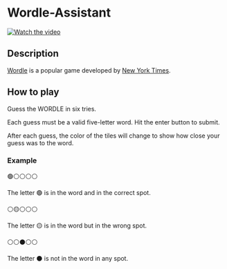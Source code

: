 # Wordle-Assistant

[![Watch the video](https://i.pcmag.com/imagery/articles/01O9cD990ECgKwgagoHBoTW-2..v1642710512.png)](https://www.youtube.com/watch?v=dQw4w9WgXcQ&t=0m43s)

## Description

[Wordle](https://www.nytimes.com/games/wordle/index.html) is a popular game developed by [New York Times](https://www.nytimes.com/).

## How to play

Guess the WORDLE in six tries.

Each guess must be a valid five-letter word. Hit the enter button to submit.

After each guess, the color of the tiles will change to show how close your guess was to the word.

### Example

🟢⚪⚪⚪⚪

The letter 🟢 is in the word and in the correct spot.

⚪🟡⚪⚪⚪

The letter 🟡 is in the word but in the wrong spot.

⚪⚪⚫⚪⚪

The letter ⚫ is not in the word in any spot.
